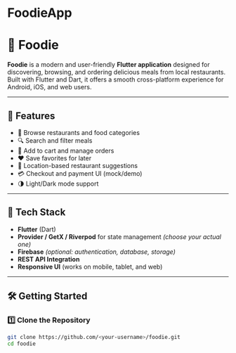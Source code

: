 # FoodieApp

# 🍔 Foodie

**Foodie** is a modern and user-friendly **Flutter application** designed for discovering, browsing, and ordering delicious meals from local restaurants.  
Built with Flutter and Dart, it offers a smooth cross-platform experience for Android, iOS, and web users.

---

## 🚀 Features

- 🥗 Browse restaurants and food categories  
- 🔍 Search and filter meals  
- 🛒 Add to cart and manage orders  
- ❤️ Save favorites for later  
- 📍 Location-based restaurant suggestions  
- 💳 Checkout and payment UI (mock/demo)  
- 🌗 Light/Dark mode support  

---

## 🧰 Tech Stack

- **Flutter** (Dart)
- **Provider / GetX / Riverpod** for state management *(choose your actual one)*
- **Firebase** *(optional: authentication, database, storage)*
- **REST API Integration**
- **Responsive UI** (works on mobile, tablet, and web)

---

## 🛠️ Getting Started

### 1️⃣ Clone the Repository
```bash
git clone https://github.com/<your-username>/foodie.git
cd foodie
